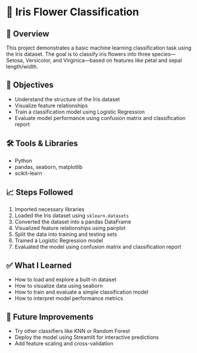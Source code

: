 # 🌸 Iris Flower Classification

## 📌 Overview
This project demonstrates a basic machine learning classification task using the Iris dataset. The goal is to classify iris flowers into three species—Setosa, Versicolor, and Virginica—based on features like petal and sepal length/width.

## 🧠 Objectives
- Understand the structure of the Iris dataset
- Visualize feature relationships
- Train a classification model using Logistic Regression
- Evaluate model performance using confusion matrix and classification report

## 🛠️ Tools & Libraries
- Python
- pandas, seaborn, matplotlib
- scikit-learn

## 📈 Steps Followed
1. Imported necessary libraries
2. Loaded the Iris dataset using `sklearn.datasets`
3. Converted the dataset into a pandas DataFrame
4. Visualized feature relationships using pairplot
5. Split the data into training and testing sets
6. Trained a Logistic Regression model
7. Evaluated the model using confusion matrix and classification report

## ✅ What I Learned
- How to load and explore a built-in dataset
- How to visualize data using seaborn
- How to train and evaluate a simple classification model
- How to interpret model performance metrics

## 🚀 Future Improvements
- Try other classifiers like KNN or Random Forest
- Deploy the model using Streamlit for interactive predictions
- Add feature scaling and cross-validation
